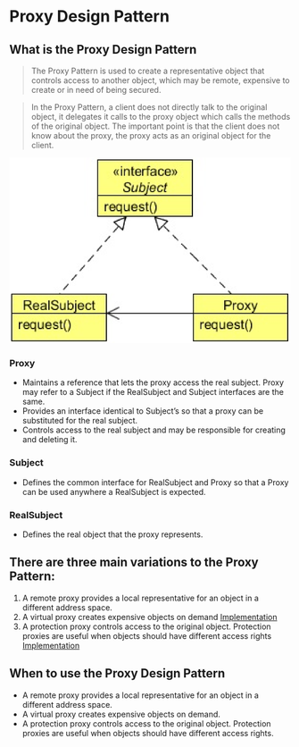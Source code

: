 #   Proxy Design Pattern


##  What is the Proxy Design Pattern
>   The Proxy Pattern is used to create a representative object that controls access to another object, which may be remote, expensive
    to create or in need of being secured.
    
>   In the Proxy Pattern, a client does not directly talk to the original object, it delegates it calls to the proxy object which calls the methods of the original object. The important point is that the client does not know about the proxy, the proxy acts as an original object for the client.
    
![UML diagram](https://github.com/11andrew1991/design_patterns/blob/master/Proxy/img/proxy.PNG)


### Proxy
-   Maintains a reference that lets the proxy access the real subject. Proxy may refer to a Subject if the RealSubject and Subject interfaces are the same.
-   Provides an interface identical to Subject’s so that a proxy can be substituted for the real subject.
-   Controls access to the real subject and may be responsible for creating and deleting it.

### Subject
-   Defines the common interface for RealSubject and Proxy so that a Proxy can be used anywhere a RealSubject is expected.

### RealSubject
-   Defines the real object that the proxy represents.

## There are three main variations to the Proxy Pattern:
1.  A remote proxy provides a local representative for an object in a different address space.
2.  A virtual proxy creates expensive objects on demand [Implementation](https://github.com/11andrew1991/design_patterns/tree/master/Proxy/app/virtualapp)
3.  A protection proxy controls access to the original object. Protection proxies are useful when objects should have different access rights [Implementation](https://github.com/11andrew1991/design_patterns/tree/master/Proxy/app/protectionapp)


##  When to use the Proxy Design Pattern
-   A remote proxy provides a local representative for an object in a different address space.
-   A virtual proxy creates expensive objects on demand.
-   A protection proxy controls access to the original object. Protection proxies are useful when objects should have different access rights.